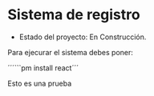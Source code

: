 <h1>Sistema de registro</h1>

- Estado del proyecto: En Construcción.

Para ejecurar el sistema debes poner:

´´´```pm install react´´´

Esto es una prueba
